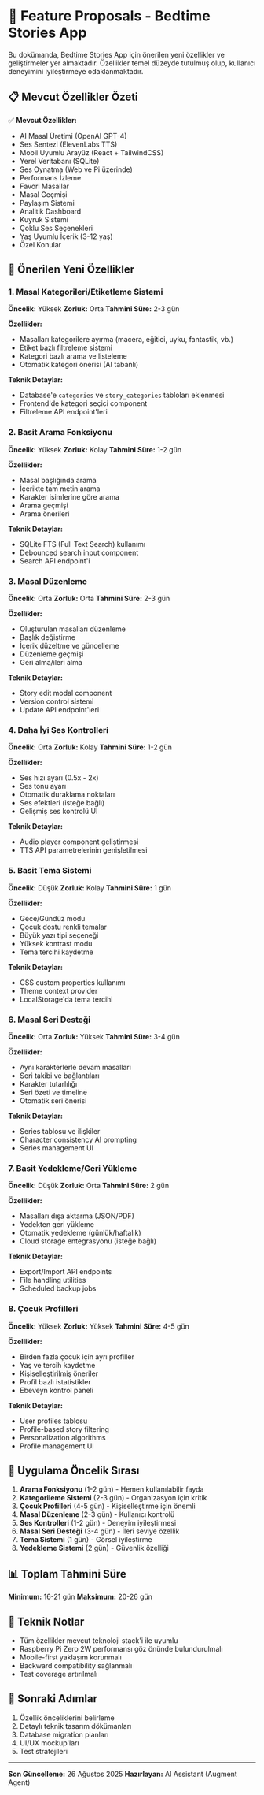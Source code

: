# 🚀 Feature Proposals - Bedtime Stories App

Bu dokümanda, Bedtime Stories App için önerilen yeni özellikler ve geliştirmeler yer almaktadır. Özellikler temel düzeyde tutulmuş olup, kullanıcı deneyimini iyileştirmeye odaklanmaktadır.

## 📋 Mevcut Özellikler Özeti

✅ **Mevcut Özellikler:**
- AI Masal Üretimi (OpenAI GPT-4)
- Ses Sentezi (ElevenLabs TTS)
- Mobil Uyumlu Arayüz (React + TailwindCSS)
- Yerel Veritabanı (SQLite)
- Ses Oynatma (Web ve Pi üzerinde)
- Performans İzleme
- Favori Masallar
- Masal Geçmişi
- Paylaşım Sistemi
- Analitik Dashboard
- Kuyruk Sistemi
- Çoklu Ses Seçenekleri
- Yaş Uyumlu İçerik (3-12 yaş)
- Özel Konular

## 🎯 Önerilen Yeni Özellikler

### 1. **Masal Kategorileri/Etiketleme Sistemi**
**Öncelik:** Yüksek
**Zorluk:** Orta
**Tahmini Süre:** 2-3 gün

**Özellikler:**
- Masalları kategorilere ayırma (macera, eğitici, uyku, fantastik, vb.)
- Etiket bazlı filtreleme sistemi
- Kategori bazlı arama ve listeleme
- Otomatik kategori önerisi (AI tabanlı)

**Teknik Detaylar:**
- Database'e `categories` ve `story_categories` tabloları eklenmesi
- Frontend'de kategori seçici component
- Filtreleme API endpoint'leri

### 2. **Basit Arama Fonksiyonu**
**Öncelik:** Yüksek
**Zorluk:** Kolay
**Tahmini Süre:** 1-2 gün

**Özellikler:**
- Masal başlığında arama
- İçerikte tam metin arama
- Karakter isimlerine göre arama
- Arama geçmişi
- Arama önerileri

**Teknik Detaylar:**
- SQLite FTS (Full Text Search) kullanımı
- Debounced search input component
- Search API endpoint'i

### 3. **Masal Düzenleme**
**Öncelik:** Orta
**Zorluk:** Orta
**Tahmini Süre:** 2-3 gün

**Özellikler:**
- Oluşturulan masalları düzenleme
- Başlık değiştirme
- İçerik düzeltme ve güncelleme
- Düzenleme geçmişi
- Geri alma/ileri alma

**Teknik Detaylar:**
- Story edit modal component
- Version control sistemi
- Update API endpoint'leri

### 4. **Daha İyi Ses Kontrolleri**
**Öncelik:** Orta
**Zorluk:** Kolay
**Tahmini Süre:** 1-2 gün

**Özellikler:**
- Ses hızı ayarı (0.5x - 2x)
- Ses tonu ayarı
- Otomatik duraklama noktaları
- Ses efektleri (isteğe bağlı)
- Gelişmiş ses kontrolü UI

**Teknik Detaylar:**
- Audio player component geliştirmesi
- TTS API parametrelerinin genişletilmesi

### 5. **Basit Tema Sistemi**
**Öncelik:** Düşük
**Zorluk:** Kolay
**Tahmini Süre:** 1 gün

**Özellikler:**
- Gece/Gündüz modu
- Çocuk dostu renkli temalar
- Büyük yazı tipi seçeneği
- Yüksek kontrast modu
- Tema tercihi kaydetme

**Teknik Detaylar:**
- CSS custom properties kullanımı
- Theme context provider
- LocalStorage'da tema tercihi

### 6. **Masal Seri Desteği**
**Öncelik:** Orta
**Zorluk:** Yüksek
**Tahmini Süre:** 3-4 gün

**Özellikler:**
- Aynı karakterlerle devam masalları
- Seri takibi ve bağlantıları
- Karakter tutarlılığı
- Seri özeti ve timeline
- Otomatik seri önerisi

**Teknik Detaylar:**
- Series tablosu ve ilişkiler
- Character consistency AI prompting
- Series management UI

### 7. **Basit Yedekleme/Geri Yükleme**
**Öncelik:** Düşük
**Zorluk:** Orta
**Tahmini Süre:** 2 gün

**Özellikler:**
- Masalları dışa aktarma (JSON/PDF)
- Yedekten geri yükleme
- Otomatik yedekleme (günlük/haftalık)
- Cloud storage entegrasyonu (isteğe bağlı)

**Teknik Detaylar:**
- Export/Import API endpoints
- File handling utilities
- Scheduled backup jobs

### 8. **Çocuk Profilleri**
**Öncelik:** Yüksek
**Zorluk:** Yüksek
**Tahmini Süre:** 4-5 gün

**Özellikler:**
- Birden fazla çocuk için ayrı profiller
- Yaş ve tercih kaydetme
- Kişiselleştirilmiş öneriler
- Profil bazlı istatistikler
- Ebeveyn kontrol paneli

**Teknik Detaylar:**
- User profiles tablosu
- Profile-based story filtering
- Personalization algorithms
- Profile management UI

## 🎯 Uygulama Öncelik Sırası

1. **Arama Fonksiyonu** (1-2 gün) - Hemen kullanılabilir fayda
2. **Kategorileme Sistemi** (2-3 gün) - Organizasyon için kritik
3. **Çocuk Profilleri** (4-5 gün) - Kişiselleştirme için önemli
4. **Masal Düzenleme** (2-3 gün) - Kullanıcı kontrolü
5. **Ses Kontrolleri** (1-2 gün) - Deneyim iyileştirmesi
6. **Masal Seri Desteği** (3-4 gün) - İleri seviye özellik
7. **Tema Sistemi** (1 gün) - Görsel iyileştirme
8. **Yedekleme Sistemi** (2 gün) - Güvenlik özelliği

## 📊 Toplam Tahmini Süre
**Minimum:** 16-21 gün
**Maksimum:** 20-26 gün

## 🔧 Teknik Notlar

- Tüm özellikler mevcut teknoloji stack'i ile uyumlu
- Raspberry Pi Zero 2W performansı göz önünde bulundurulmalı
- Mobile-first yaklaşım korunmalı
- Backward compatibility sağlanmalı
- Test coverage artırılmalı

## 📝 Sonraki Adımlar

1. Özellik önceliklerini belirleme
2. Detaylı teknik tasarım dökümanları
3. Database migration planları
4. UI/UX mockup'ları
5. Test stratejileri

---

**Son Güncelleme:** 26 Ağustos 2025
**Hazırlayan:** AI Assistant (Augment Agent)
